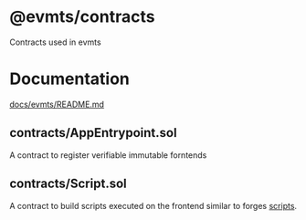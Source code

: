 # @evmts/contracts

Contracts used in evmts

# Documentation

[docs/evmts/README.md](https://github.com/evmts/evmts-monorepo/tree/main/docs/evmts)

## contracts/AppEntrypoint.sol

A contract to register verifiable immutable forntends

## contracts/Script.sol

A contract to build scripts executed on the frontend similar to forges [scripts](https://book.getfoundry.sh/tutorials/solidity-scripting).
